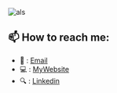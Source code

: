 ![als](https://res.cloudinary.com/metrotech-digital-asia/image/upload/v1594815065/personal/8276125_hdekf9.jpg)

##  📫  How to reach me:
- :e-mail:  : [Email](malkautsars@gmail.com)
- :computer: :  [MyWebsite](https://muhalkautsarsanusi.com/)
- :mag: : [Linkedin](https://www.linkedin.com/in/muhammad-alkautsar-sanusi-6013ba123/)

<!--
**alsanusi/alsanusi** is a ✨ _special_ ✨ repository because its `README.md` (this file) appears on your GitHub profile.

Here are some ideas to get you started:

- 🔭 I’m currently working on ...
- 🌱 I’m currently learning ...
- 👯 I’m looking to collaborate on ...
- 🤔 I’m looking for help with ...
- 💬 Ask me about ...
- 📫 How to reach me: ...
- 😄 Pronouns: ...
- ⚡ Fun fact: ...
-->
